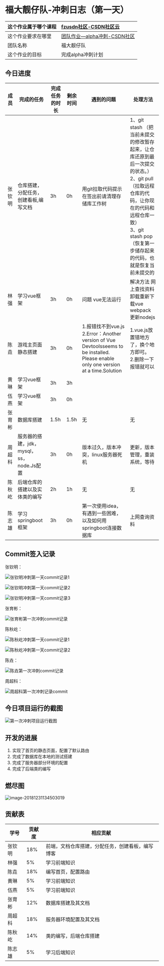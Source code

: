 # 福大靓仔队-冲刺日志（第一天）

| 这个作业属于哪个课程 | [fzusdn社区-CSDN社区云](https://bbs.csdn.net/forums/fzusdn)  |
| :------------------- | :----------------------------------------------------------- |
| 这个作业要求在哪里   | [团队作业—alpha冲刺-CSDN社区](https://bbs.csdn.net/topics/609085527) |
| 团队名称             | 福大靓仔队                                                   |
| 这个作业的目标       | 完成alpha冲刺计划                                            |

## 今日进度

| 成员   | 完成的任务                                | 完成任务的时长 | 剩余时间 | 遇到的问题                                                   | 处理方法                                                     |
| ------ | ----------------------------------------- | -------------- | -------- | ------------------------------------------------------------ | ------------------------------------------------------------ |
| 张钦明 | 仓库搭建，分配任务，创建看板,编写文档     | 3h             | 0h       | 用git拉取代码提示在签出前请清理存储库工作树                  | 1、git stash （把当前未提交的修改暂存起来，让仓库还原到最后一次提交的状态。）<br/>2、git pull （拉取远程仓库的代码，让你现在的代码和远程仓库一致）<br/>3、git stash pop （恢复第一步储存起来的代码，也就是恢复当前未提交的 |
| 林强   | 学习vue框架                               | 3h             | 0h       | 问题 vue无法运行                                             | 解决方法 网上查找资料 卸载重新下载vue webpack 更新nodejs     |
| 陈垚   | 游戏主页面静态搭建                        | 3h             | 0h       | 1.报错找不到vue.js<br />2.Error：Another version of Vue Devtoolsseems to be installed. Please enable only one version at a time.Solution | 1.vue.js放置错地方了，换个地方即可。<br />2.删除一下报错就可以 |
| 黄琳   | 学习vue框架                               | 3h             | 3h       |                                                              |                                                              |
| 伍燕   | 学习vue框架                               | 3h             | 0h       |                                                              |                                                              |
| 张育彬 | 数据库搭建                                | 1.5h           | 1.5h     | 无                                                           | 无                                                           |
| 周超科 | 服务器的搭建，jdk，mysql，ss，node.Js配置 | 3h             | 0h       | 版本过久，版本冲突，linux服务器死机                          | 更新，版本管理，重装系统，等待                               |
| 陈秋屹 | 后端仓库的搭建以及实体类的编写            | 2h             | 1h       | 无                                                           | 无                                                           |
| 陈志雄 | 学习springboot框架                        | 3h             | 0h       | 第一次使用idea，有遇到一些困难，以及如何用springboot连接数据库 | 上网查询资料                                                 |

## Commit签入记录

张钦明：

![张钦明冲刺第一天commit记录1](C:\CourseFile\软件工程\组队作业\FzuLifeDoc\MdPicture\AlphaSprintPicture\Day1\张钦明冲刺第一天commit记录1.png)

![张钦明冲刺第一天commit记录2](C:\CourseFile\软件工程\组队作业\FzuLifeDoc\MdPicture\AlphaSprintPicture\Day1\张钦明冲刺第一天commit记录2.png)

![张钦明冲刺第一天commit记录3](C:\CourseFile\软件工程\组队作业\FzuLifeDoc\MdPicture\AlphaSprintPicture\Day1\张钦明冲刺第一天commit记录3.png)

张育彬：

![张育彬第一次冲刺commit记录](C:\CourseFile\软件工程\组队作业\FzuLifeDoc\MdPicture\AlphaSprintPicture\Day1\张育彬第一次冲刺commit记录.jpg)

陈秋屹：

![陈秋屹冲刺第一天commit记录1](C:\CourseFile\软件工程\组队作业\FzuLifeDoc\MdPicture\AlphaSprintPicture\Day1\陈秋屹冲刺第一天commit记录1.png)

![陈秋屹冲刺第一天commit记录2](C:\CourseFile\软件工程\组队作业\FzuLifeDoc\MdPicture\AlphaSprintPicture\Day1\陈秋屹冲刺第一天commit记录2.png)

陈垚：

![陈垚第一次冲刺commit记录](C:\CourseFile\软件工程\组队作业\FzuLifeDoc\MdPicture\AlphaSprintPicture\Day1\陈垚第一次冲刺commit记录.jpg)

周超科：

![周超科第一次冲刺记录commit](C:\CourseFile\软件工程\组队作业\FzuLifeDoc\MdPicture\AlphaSprintPicture\Day1\周超科第一次冲刺记录commit.jpg)

## 今日项目运行的截图

![第一次冲刺项目运行截图](C:\CourseFile\软件工程\组队作业\FzuLifeDoc\MdPicture\第一次冲刺项目运行截图.png)

## 开发的进展

1. 实现了首页的静态页面，配置了默认路由
2. 完成了数据库在本地的测试搭建
3. 完成了服务器部分环境的配置
4. 完成了后端类的编写

## 燃尽图

![image-20181231134503019](C:\Users\Xzhang\AppData\Roaming\Typora\typora-user-images\image-20181231134503019.png)

## 贡献表

| 学号   | 贡献度 | 相应贡献                                         |
| ------ | ------ | ------------------------------------------------ |
| 张钦明 | 18%    | 前端，文档仓库搭建，分配任务，创建看板，编写博客 |
| 林强   | 5%     | 学习前端知识                                     |
| 陈垚   | 18%    | 编写首页，配置路由                               |
| 黄琳   | 5%     | 学习前端知识                                     |
| 伍燕   | 5%     | 学习前端知识                                     |
| 张育彬 | 12%    | 数据库搭建及其文档                               |
| 周超科 | 18%    | 服务器环境配置及其文档                           |
| 陈秋屹 | 14%    | 类的编写，后端仓库搭建                           |
| 陈志雄 | 5%     | 学习后端知识                                     |
